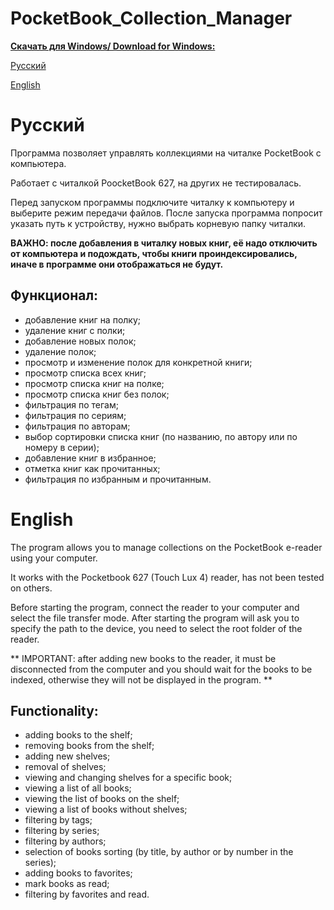 # PocketBook_Collection_Manager

**[Скачать для Windows/ Download for Windows:](https://github.com/anareaty/PocketBook_Collection_Manager/raw/main/dist/PocketBook%20Collection%20Manager.zip)**

[Русский](#русский)

[English](#english)

# Русский

Программа позволяет управлять коллекциями на читалке PocketBook с компьютера.

Работает с читалкой PoocketBook 627, на других не тестировалась.

Перед запуском программы подключите читалку к компьютеру и выберите режим передачи файлов. После запуска программа попросит указать путь к устройству, нужно выбрать корневую папку читалки.

**ВАЖНО: после добавления в читалку новых книг, её надо отключить от компьютера и подождать, чтобы книги проиндексировались, иначе в программе они отображаться не будут.**

## Функционал:
- добавление книг на полку;
- удаление книг с полки;
- добавление новых полок;
- удаление полок;
- просмотр и изменение полок для конкретной книги;
- просмотр списка всех книг;
- просмотр списка книг на полке;
- просмотр списка книг без полок;
- фильтрация по тегам;
- фильтрация по сериям;
- фильтрация по авторам;
- выбор сортировки списка книг (по названию, по автору или по номеру в серии);
- добавление книг в избранное;
- отметка книг как прочитанных;
- фильтрация по избранным и прочитанным.

# English

The program allows you to manage collections on the PocketBook e-reader using your computer.

It works with the Pocketbook 627 (Touch Lux 4) reader, has not been tested on others.

Before starting the program, connect the reader to your computer and select the file transfer mode. After starting the program will ask you to specify the path to the device, you need to select the root folder of the reader.

** IMPORTANT: after adding new books to the reader, it must be disconnected from the computer and you should wait for the books to be indexed, otherwise they will not be displayed in the program. **

## Functionality:
- adding books to the shelf;
- removing books from the shelf;
- adding new shelves;
- removal of shelves;
- viewing and changing shelves for a specific book;
- viewing a list of all books;
- viewing the list of books on the shelf;
- viewing a list of books without shelves;
- filtering by tags;
- filtering by series;
- filtering by authors;
- selection of books sorting (by title, by author or by number in the series);
- adding books to favorites;
- mark books as read;
- filtering by favorites and read.

